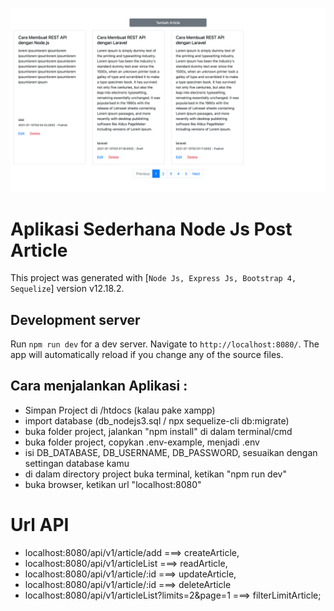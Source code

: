 ![result](https://github.com/zikriramdani/nodejs3/blob/main/screencapture.png)

# Aplikasi Sederhana Node Js Post Article

This project was generated with [`Node Js, Express Js, Bootstrap 4, Sequelize`] version v12.18.2.

## Development server

Run `npm run dev` for a dev server. Navigate to `http://localhost:8080/`. The app will automatically reload if you change any of the source files.

## Cara menjalankan Aplikasi : 

- Simpan Project di /htdocs (kalau pake xampp)
- import database (db_nodejs3.sql / npx sequelize-cli db:migrate)
- buka folder project, jalankan "npm install" di dalam terminal/cmd
- buka folder project, copykan .env-example, menjadi .env
- isi DB_DATABASE, DB_USERNAME, DB_PASSWORD, sesuaikan dengan settingan database kamu
- di dalam directory project buka terminal, ketikan "npm run dev"
- buka browser, ketikan url "localhost:8080"

# Url API
- localhost:8080/api/v1/article/add ===> createArticle,
- localhost:8080/api/v1/articleList ===> readArticle,
- localhost:8080/api/v1/article/:id ===> updateArticle,
- localhost:8080/api/v1/article/:id ===> deleteArticle
- localhost:8080/api/v1/articleList?limits=2&page=1 ===> filterLimitArticle;